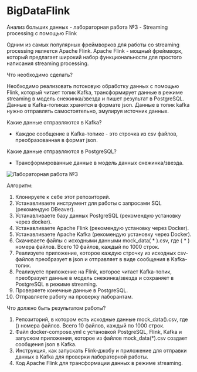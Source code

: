 # BigDataFlink
Анализ больших данных - лабораторная работа №3 - Streaming processing с помощью Flink

Одним из самых популярных фреймворков для работы со streaming processing является Apache Flink. Apache Flink - мощный фреймворк, который предлагает широкий набор функциональности для простого написания streaming processing.

Что необходимо сделать? 

Необходимо реализовать потоковую обработку данных с помощью Flink, который читает топик Kafka, трансформирует данные в режиме streaming в модель снежинка/звезда и пишет результат в PostgreSQL. Данные в Kafka-топиках хранятся в формате json. Данные в топик kafka нужно отправлять самостоятельно, эмулируя источник данных.

Какие данные отправляются в Kafka?
 - Каждое сообщение в Kafka-топике - это строчка из csv файлов, преобразованная в формат json.

Какие данные отправляются в PostgreSQL?
 - Трансформированные данные в модель данных снежинка/звезда.

![Лабораторная работа №3](https://github.com/user-attachments/assets/1d46fc3b-e653-47c5-81f2-ed19abf5bc56)


Алгоритм:

1. Клонируете к себе этот репозиторий.
2. Устанавливаете инструмент для работы с запросами SQL (рекомендую DBeaver).
3. Устанавливаете базу данных PostgreSQL (рекомендую установку через docker).
4. Устанавливаете Apache Flink (рекомендую установку через Docker).
5. Устанавливаете Apache Kafka (рекомендую установку через Docker).
6. Скачиваете файлы с исходными данными mock_data( * ).csv, где ( * ) номера файлов. Всего 10 файлов, каждый по 1000 строк.
7. Реализуете приложение, которое каждую строчку из исходных csv-файлов преобразует в json и отправляет в виде сообщения в Kafka-топик.
8. Реализуете приложение на Flink, которое читает Kafka-топик, преобразует данные в модель снежинка/звезда и сохраняет в PostgreSQL в режиме streaming.
9. Проверяете конечные данные в PostgreSQL.
10. Отправляете работу на проверку лаборантам.

Что должно быть результатом работы?

1. Репозиторий, в котором есть исходные данные mock_data().csv, где () номера файлов. Всего 10 файлов, каждый по 1000 строк.
2. Файл docker-compose.yml с установкой PostgreSQL, Flink, Kafka и запуском приложения, которое из файлов mock_data(*).csv создает сообщения json в Kafka.
3. Инструкция, как запускать Flink-джобу и приложение для отправки данных в Kafka для проверки лабораторной работы.
4. Код Apache Flink для трансформации данных в режиме streaming.
